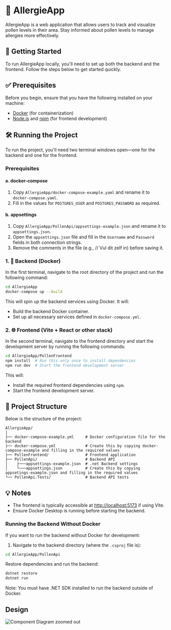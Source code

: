 # 🌼 AllergieApp

AllergieApp is a web application that allows users to track and visualize pollen levels in their area. Stay informed about pollen levels to manage allergies more effectively.

## 🚀 Getting Started

To run AllergieApp locally, you'll need to set up both the backend and the frontend. Follow the steps below to get started quickly.

## ✅ Prerequisites

Before you begin, ensure that you have the following installed on your machine:

-   [Docker](https://www.docker.com/products/docker-desktop) (for containerization)
-   [Node.js](https://nodejs.org/) and [npm](https://www.npmjs.com/) (for frontend development)

## 🛠️ Running the Project

To run the project, you'll need two terminal windows open—one for the backend and one for the frontend.

### Prerequisites

#### a. docker-compose

1. Copy `AllergieApp/docker-compose-example.yaml` and rename it to `docker-compose.yaml`.
2. Fill in the values for `POSTGRES_USER` and `POSTGRES_PASSWORD` as required.

#### b. appsettings

1. Copy `AllergieApp/PollenApi/appsettings-example.json` and rename it to `appsettings.json`.
2. Open the `appsettings.json` file and fill in the `Username` and `Password` fields in both connection strings.
3. Remove the comments in the file (e.g., // Vul dit zelf in) before saving it.

### 1. 🐳 Backend (Docker)

In the first terminal, navigate to the root directory of the project and run the following command:

```bash
cd AllergieApp
docker-compose up --build
```

This will spin up the backend services using Docker. It will:

-   Build the backend Docker container.
-   Set up all necessary services defined in `docker-compose.yml`.

### 2. 🌐 Frontend (Vite + React or other stack)

In the second terminal, navigate to the frontend directory and start the development server by running the following commands:

```bash
cd AllergieApp/PollenFrontend
npm install  # Run this only once to install dependencies
npm run dev  # Start the frontend development server
```

This will:

-   Install the required frontend dependencies using `npm`.
-   Start the frontend development server.

## 📁 Project Structure

Below is the structure of the project:

```plaintext
AllergieApp/
│
├── docker-compose-example.yml     # Docker configuration file for the backend
├── docker-compose.yml             # Create this by copying docker-compose-example and filling in the required values
├── PollenFrontend/                # Frontend application
├── PollenApi/                     # Backend API
│    ├───appsettings-example.json  # .net Backend settings
│    └───appsettings.json          # Create this by copying appsetings-example.json and filling in the required values
└── PollenApi.Tests/               # Backend API tests
```

## 💡 Notes

-   The frontend is typically accessible at [http://localhost:5173](http://localhost:5173) if using Vite.
-   Ensure Docker Desktop is running before starting the backend.

### Running the Backend Without Docker

If you want to run the backend without Docker for development:

1. Navigate to the backend directory (where the `.csproj` file is):

```bash
cd AllergieApp/PollenApi
```

Restore dependencies and run the backend:

```bash
dotnet restore
dotnet run
```

Note: You must have .NET SDK installed to run the backend outside of Docker.

## Design

![Component Diagram zoomed out](https://github.com/user-attachments/assets/ae7b68bf-f032-4220-ad24-877476916643)

